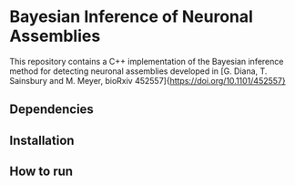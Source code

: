 # Bayesian Inference of Neuronal Assemblies
This repository contains a C++ implementation of the Bayesian inference method for detecting neuronal assemblies developed in [G. Diana, T. Sainsbury and M. Meyer, bioRxiv 452557]{https://doi.org/10.1101/452557}
## Dependencies

## Installation

## How to run

